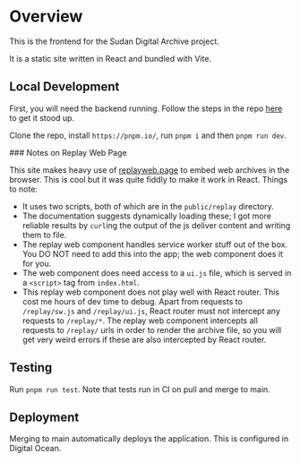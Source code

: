 # Overview

This is the frontend for the Sudan Digital Archive project.

It is a static site written in React and bundled with Vite.

## Local Development

First, you will need the backend running. Follow the steps in the repo
[here](https://github.com/Sudan-Digital-Archive/sudan-digital-archive-api)
to get it stood up.

Clone the repo, install `https://pnpm.io/`, run `pnpm i` and then
`pnpm run dev`.

### Notes on Replay Web Page

This site makes heavy use of
[replayweb.page](https://github.com/webrecorder/replayweb.page)
to embed web archives in the browser. This is cool but it was quite fiddly
to make it work in React. Things to note:

- It uses two scripts, both of which are in the `public/replay` directory.
- The documentation suggests dynamically loading these; I got more reliable results
  by `curl`ing the output of the js deliver content and writing them to file.
- The replay web component handles service worker stuff out of the box. You
  DO NOT need to add this into the app; the web component does it for you.
- The web component does need access to a `ui.js` file, which is served in a
  `<script>` tag from `index.html`.
- This replay web component does not play well with React router. This cost me hours
  of dev time to debug. Apart from requests to `/replay/sw.js` and `/replay/ui.js`,
  React router must not intercept any requests to `/replay/*`. The replay web
  component intercepts all requests to `/replay/` urls in order to render the archive
  file, so you will get very weird errors if these are also intercepted by React router.

## Testing

Run `pnpm run test`. Note that tests run in CI on pull and merge to main.

## Deployment

Merging to main automatically deploys the application. This is configured in Digital
Ocean.
